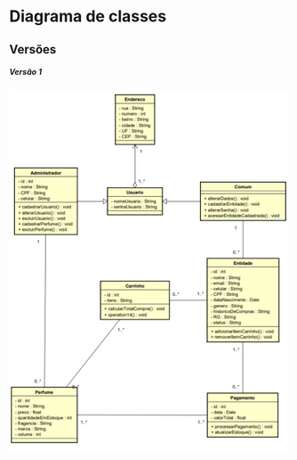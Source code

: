 # Diagrama de classes
 
## Versões

##### *Versão 1*

![diagrama_de_classes](docs/imgs/diagrama%20perfumaria%201.png)
